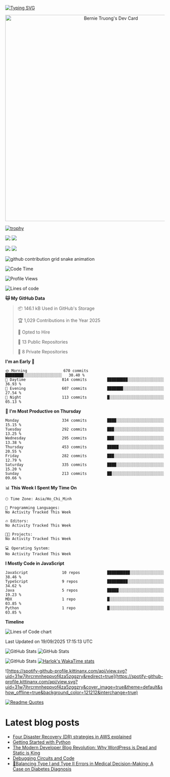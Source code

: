 [![Typing SVG](https://readme-typing-svg.demolab.com?font=Fira+Code&pause=1000&color=F37022&center=true&vCenter=true&random=true&width=435&lines=A+Senior+Student+at+FPT+University;A+Member+of+Japanese+Software+Club;A+Passionate+and+Curiosity+Developer)](https://git.io/typing-svg)

<div align="center">
   <a href="https://app.daily.dev/bernietruong">
      <img src="./devcard.png" width="652" alt="Bernie Truong's Dev Card"/>
   </a>
</div>

[![trophy](https://github-profile-trophy.vercel.app/?username=i-am-truong&theme=buddhism)](https://github.com/ryo-ma/github-profile-trophy)

![](https://raw.githubusercontent.com/i-am-truong/i-am-truong/master/generated/languages.svg#gh-dark-mode-only)
![](https://raw.githubusercontent.com/i-am-truong/i-am-truong/master/generated/overview.svg#gh-dark-mode-only)

![](https://raw.githubusercontent.com/i-am-truong/i-am-truong/master/generated/overview.svg#gh-light-mode-only)
![](https://raw.githubusercontent.com/i-am-truong/i-am-truong/master/generated/languages.svg#gh-light-mode-only)

<picture>
  <source
    media="(prefers-color-scheme: dark)"
    srcset="https://raw.githubusercontent.com/i-am-truong/i-am-truong/output/github-contribution-grid-snake-dark.svg"
  />
  <source
    media="(prefers-color-scheme: light)"
    srcset="https://raw.githubusercontent.com/i-am-truong/i-am-truong/output/github-contribution-grid-snake.svg"
  />
  <img
    alt="github contribution grid snake animation"
    src="https://raw.githubusercontent.com/i-am-truong/i-am-truong/output/github-contribution-grid-snake.svg"
  />
</picture>

<!--START_SECTION:waka-->
![Code Time](http://img.shields.io/badge/Code%20Time-14%20hrs%2031%20mins-blue)

![Profile Views](http://img.shields.io/badge/Profile%20Views-0-blue)

![Lines of code](https://img.shields.io/badge/From%20Hello%20World%20I%27ve%20Written-736.9%20thousand%20lines%20of%20code-blue)

**🐱 My GitHub Data** 

> 📦 146.1 kB Used in GitHub's Storage 
 > 
> 🏆 1,029 Contributions in the Year 2025
 > 
> 💼 Opted to Hire
 > 
> 📜 13 Public Repositories 
 > 
> 🔑 8 Private Repositories 
 > 
**I'm an Early 🐤** 

```text
🌞 Morning                670 commits         ████████░░░░░░░░░░░░░░░░░   30.40 % 
🌆 Daytime                814 commits         █████████░░░░░░░░░░░░░░░░   36.93 % 
🌃 Evening                607 commits         ███████░░░░░░░░░░░░░░░░░░   27.54 % 
🌙 Night                  113 commits         █░░░░░░░░░░░░░░░░░░░░░░░░   05.13 % 
```
📅 **I'm Most Productive on Thursday** 

```text
Monday                   334 commits         ████░░░░░░░░░░░░░░░░░░░░░   15.15 % 
Tuesday                  292 commits         ███░░░░░░░░░░░░░░░░░░░░░░   13.25 % 
Wednesday                295 commits         ███░░░░░░░░░░░░░░░░░░░░░░   13.38 % 
Thursday                 453 commits         █████░░░░░░░░░░░░░░░░░░░░   20.55 % 
Friday                   282 commits         ███░░░░░░░░░░░░░░░░░░░░░░   12.79 % 
Saturday                 335 commits         ████░░░░░░░░░░░░░░░░░░░░░   15.20 % 
Sunday                   213 commits         ██░░░░░░░░░░░░░░░░░░░░░░░   09.66 % 
```


📊 **This Week I Spent My Time On** 

```text
🕑︎ Time Zone: Asia/Ho_Chi_Minh

💬 Programming Languages: 
No Activity Tracked This Week

🔥 Editors: 
No Activity Tracked This Week

🐱‍💻 Projects: 
No Activity Tracked This Week

💻 Operating System: 
No Activity Tracked This Week
```

**I Mostly Code in JavaScript** 

```text
JavaScript               10 repos            ██████████░░░░░░░░░░░░░░░   38.46 % 
TypeScript               9 repos             █████████░░░░░░░░░░░░░░░░   34.62 % 
Java                     5 repos             █████░░░░░░░░░░░░░░░░░░░░   19.23 % 
MDX                      1 repo              █░░░░░░░░░░░░░░░░░░░░░░░░   03.85 % 
Python                   1 repo              █░░░░░░░░░░░░░░░░░░░░░░░░   03.85 % 
```



**Timeline**

![Lines of Code chart](https://raw.githubusercontent.com/i-am-truong/i-am-truong/master/assets/bar_graph.png)


 Last Updated on 19/09/2025 17:15:13 UTC
<!--END_SECTION:waka-->

![GitHub Stats](https://github-readme-stats.vercel.app/api?username=i-am-truong&show=reviews,discussions_started,discussions_answered,prs_merged,prs_merged_percentage&theme=ambient_gradient&rank_icon=percentile&show_icons=true&include_all_commits=true&hide_border=true&count_private=true)
![GitHub Stats](https://streak-stats.demolab.com?user=i-am-truong&theme=ambient_gradient&hide_border=true)

![GitHub Stats](https://github-readme-stats.vercel.app/api/top-langs/?username=i-am-truong&theme=ambient_gradient&show_icons=true&hide_border=true&layout=compact)
[![Harlok's WakaTime stats](https://github-readme-stats.vercel.app/api/wakatime?username=iamtruong&theme=ambient_gradient&layout=compact&custom_title=Bernie%20Truong's%20WakaTime%20Stats)](https://github.com/anuraghazra/github-readme-stats)

![https://spotify-github-profile.kittinanx.com/api/view.svg?uid=31w7jhrcrmnheppvof4za5zggzry&redirect=true](https://spotify-github-profile.kittinanx.com/api/view.svg?uid=31w7jhrcrmnheppvof4za5zggzry&cover_image=true&theme=default&show_offline=true&background_color=121212&interchange=true)

[![Readme Quotes](https://quotes-github-readme.vercel.app/api?type=horizontal&theme=github_blue)](https://github.com/piyushsuthar/github-readme-quotes)


# Latest blog posts
<!-- BLOG-POST-LIST:START -->
- [Four Disaster Recovery &lpar;DR&rpar; strategies in AWS explained](https://dev.to/wakeup_flower_8591a6cb6a9/four-disaster-recovery-dr-strategies-in-aws-explained-22ph)
- [Getting Started with Python](https://dev.to/willwritescode/getting-started-with-python-2o9f)
- [The Modern Developer Blog Revolution: Why WordPress is Dead and Static is King](https://dev.to/thedanielmark/the-modern-developer-blog-revolution-why-wordpress-is-dead-and-static-is-king-4pop)
- [Debugging Circuits and Code](https://dev.to/wale1202/debugging-circuits-and-code-1ac2)
- [🎯Balancing Type I and Type II Errors in Medical Decision-Making: A Case on Diabetes Diagnosis](https://dev.to/purityngugi/balancing-type-i-and-type-ii-errors-in-medical-decision-making-a-case-on-diabetes-diagnosis-4jp2)
<!-- BLOG-POST-LIST:END -->

<!-- START gadpp -->
